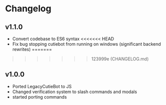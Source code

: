 # Changelog

## v1.1.0

- Convert codebase to ES6 syntax
<<<<<<< HEAD
- Fix bug stopping cutiebot from running on windows (significant backend rewrites)
=======
>>>>>>> 123999e (CHANGELOG.md)

## v1.0.0

- Ported LegacyCutieBot to JS
- Changed verification system to slash commands and modals
- started porting commands
